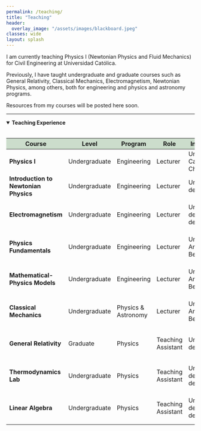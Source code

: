```yaml
---
permalink: /teaching/
title: "Teaching"
header:
  overlay_image: "/assets/images/blackboard.jpeg"
classes: wide
layout: splash
---
```

I am currently teaching Physics I (Newtonian Physics and Fluid Mechanics) for Civil Engineering at Universidad Católica.

Previously, I have taught undergraduate and graduate courses such as General Relativity, Classical Mechanics, Electromagnetism, Newtonian Physics, among others, both for engineering and physics and astronomy programs. 

Resources from my courses will be posted here soon.

----------------------------------------

<details open>
  <summary><strong>Teaching Experience</strong></summary>
&nbsp;
<table>
  <thead>
    <tr style="background-color: #ccddcc;">
      <th style="text-align: center;"><strong>Course</strong></th>
      <th style="text-align: center;"><strong>Level</strong></th>
      <th><strong>Program</strong></th>
      <th><strong>Role</strong></th>
      <th style="text-align: center;"><strong>Institution</strong></th>
      <th style="text-align: center;"><strong>Period</strong></th>
    </tr>
  </thead>
  <tbody>
    <tr>
      <td><strong>Physics I</strong></td>
      <td>Undergraduate</td>
      <td>Engineering</td>
      <td>Lecturer</td>
      <td>Universidad Católica de Chile</td>
      <td>Mar 2025 - present</td>
    </tr>
    <tr>
      <td><strong>Introduction to Newtonian Physics</strong></td>
      <td>Undergraduate</td>
      <td>Engineering</td>
      <td>Lecturer</td>
      <td>Universidad de Chile</td>
      <td>Jan 2024</td>
    </tr>
    <tr>
      <td><strong>Electromagnetism</strong></td>
      <td>Undergraduate</td>
      <td>Engineering</td>
      <td>Lecturer</td>
      <td>Universidad de Santiago de Chile</td>
      <td>Apr 2021 - Aug 2021</td>
    </tr>
    <tr>
      <td><strong>Physics Fundamentals</strong></td>
      <td>Undergraduate</td>
      <td>Engineering</td>
      <td>Lecturer</td>
      <td>Universidad Andrés Bello</td>
      <td>Apr 2021 - Aug 2021</td>
    </tr>
    <tr>
      <td><strong>Mathematical-Physics Models</strong></td>
      <td>Undergraduate</td>
      <td>Engineering</td>
      <td>Lecturer</td>
      <td>Universidad Andrés Bello</td>
      <td>Apr 2021 - Aug 2021</td>
    </tr>
    <tr>
      <td><strong>Classical Mechanics</strong></td>
      <td>Undergraduate</td>
      <td>Physics & Astronomy</td>
      <td>Lecturer</td>
      <td>Universidad Andrés Bello</td>
      <td>Aug 2020 - Dec 2020</td>
    </tr>
    <tr>
      <td><strong>General Relativity</strong></td>
      <td>Graduate</td>
      <td>Physics</td>
      <td>Teaching Assistant</td>
      <td>Universidad de Chile</td>
      <td>Mar 2018 - Aug 2018</td>
    </tr>
    <tr>
      <td><strong>Thermodynamics Lab</strong></td>
      <td>Undergraduate</td>
      <td>Physics</td>
      <td>Teaching Assistant</td>
      <td>Universidad de Santiago de Chile</td>
      <td>Aug 2014 - Dec 2014</td>
    </tr>
    <tr>
      <td><strong>Linear Algebra</strong></td>
      <td>Undergraduate</td>
      <td>Physics</td>
      <td>Teaching Assistant</td>
      <td>Universidad de Santiago de Chile</td>
      <td>Mar 2014 - Aug 2015</td>
    </tr>
  </tbody>
</table>


</details>
